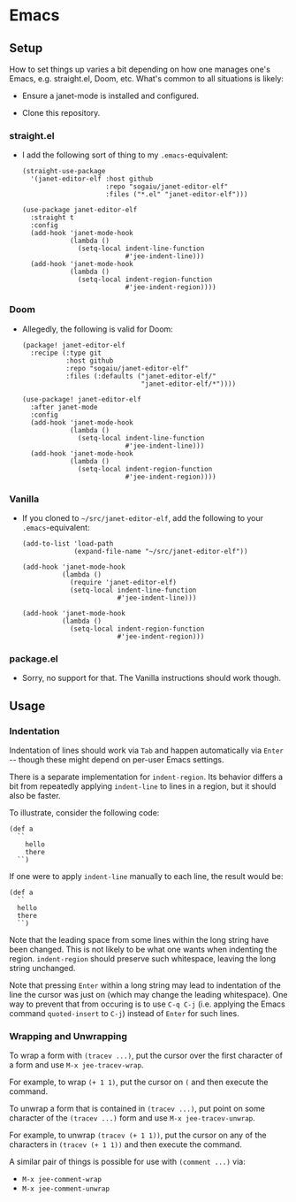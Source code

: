 # Emacs

## Setup

How to set things up varies a bit depending on how one manages one's
Emacs, e.g. straight.el, Doom, etc.  What's common to all situations
is likely:

* Ensure a janet-mode is installed and configured.

* Clone this repository.

### straight.el

* I add the following sort of thing to my `.emacs`-equivalent:
    ```
    (straight-use-package
      '(janet-editor-elf :host github
                         :repo "sogaiu/janet-editor-elf"
                         :files ("*.el" "janet-editor-elf")))

    (use-package janet-editor-elf
      :straight t
      :config
      (add-hook 'janet-mode-hook
                (lambda ()
                  (setq-local indent-line-function
                              #'jee-indent-line)))
      (add-hook 'janet-mode-hook
                (lambda ()
                  (setq-local indent-region-function
                              #'jee-indent-region))))
    ```

### Doom

* Allegedly, the following is valid for Doom:
    ```
    (package! janet-editor-elf
      :recipe (:type git
               :host github
               :repo "sogaiu/janet-editor-elf"
               :files (:defaults ("janet-editor-elf/"
                                  "janet-editor-elf/*"))))

    (use-package! janet-editor-elf
      :after janet-mode
      :config
      (add-hook 'janet-mode-hook
                (lambda ()
                  (setq-local indent-line-function
                              #'jee-indent-line)))
      (add-hook 'janet-mode-hook
                (lambda ()
                  (setq-local indent-region-function
                              #'jee-indent-region))))
    ```

### Vanilla

* If you cloned to `~/src/janet-editor-elf`, add the following to your
  `.emacs`-equivalent:
    ```
    (add-to-list 'load-path
                 (expand-file-name "~/src/janet-editor-elf"))

    (add-hook 'janet-mode-hook
              (lambda ()
                (require 'janet-editor-elf)
                (setq-local indent-line-function
                            #'jee-indent-line)))

    (add-hook 'janet-mode-hook
              (lambda ()
                (setq-local indent-region-function
                            #'jee-indent-region)))
    ```

### package.el

* Sorry, no support for that.  The Vanilla instructions should work
  though.

## Usage

### Indentation

Indentation of lines should work via `Tab` and happen automatically
via `Enter` -- though these might depend on per-user Emacs settings.

There is a separate implementation for `indent-region`.  Its behavior
differs a bit from repeatedly applying `indent-line` to lines in a
region, but it should also be faster.

To illustrate, consider the following code:

```
(def a
  ``
    hello
    there
  ``)
```

If one were to apply `indent-line` manually to each line, the result
would be:

```
(def a
  ``
  hello
  there
  ``)
```

Note that the leading space from some lines within the long string
have been changed.  This is not likely to be what one wants when
indenting the region.  `indent-region` should preserve such whitespace,
leaving the long string unchanged.

Note that pressing `Enter` within a long string may lead to
indentation of the line the cursor was just on (which may change the
leading whitespace).  One way to prevent that from occuring is to use
`C-q C-j` (i.e. applying the Emacs command `quoted-insert` to `C-j`)
instead of `Enter` for such lines.

### Wrapping and Unwrapping

To wrap a form with `(tracev ...)`, put the cursor over the first
character of a form and use `M-x jee-tracev-wrap`.

For example, to wrap `(+ 1 1)`, put the cursor on `(` and then execute
the command.

To unwrap a form that is contained in `(tracev ...)`, put point on
some character of the `(tracev ...)` form and use `M-x
jee-tracev-unwrap`.

For example, to unwrap `(tracev (+ 1 1))`, put the cursor on any of
the characters in `(tracev (+ 1 1))` and then execute the command.

A similar pair of things is possible for use with `(comment ...)` via:

* `M-x jee-comment-wrap`
* `M-x jee-comment-unwrap`
